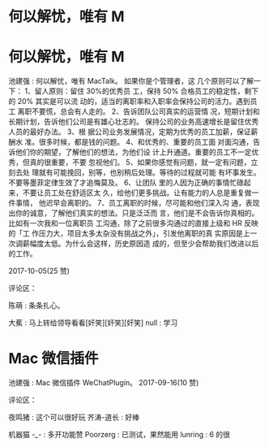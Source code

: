 # 何以解忧，唯有 M

# 何以解忧，唯有 M

池建强 : 何以解忧，唯有 MacTalk。 如果你是个管理者，这 几个原则可以了解一下： 1、留人原则：留住 30%的优秀员 工，保持 50% 合格员工的稳定性，剩下的 20% 其实是可以流 动的，适当的离职率和入职率会保持公司的活力。遇到员工 离职不要慌，总会有人走的。 2、告诉团队公司真实的运营情 况，短期计划和长期计划，告诉他们公司是有雄心壮志的。 保持公司的业务高速增长是留住优秀人员的最好办法。 3、根 据公司业务发展情况，定期为优秀的员工加薪，保证薪酬水 准。很多时候，都是钱的问题。 4、和优秀的、重要的员工面 对面沟通，告诉他们你的期望，了解他们的想法，为他们设 计上升通道。重要的员工不一定优秀，但真的很重要，不要 忽视他们。 5、如果你感觉有问题，就一定有问题，立刻去处 理就有可能挽回，别等，也别稍后处理。等待的过程就可能 有坏事发生。不要等墨菲定律生效了才追悔莫及。 6、让团队 里的人因为正确的事情忙碌起来，不要让员工处在舒适区太 久，给他们更多挑战。让有能力的人总是重复做一件事情， 他迟早会离职的。 7、员工离职的时候，尽可能和他们深入沟 通，表现出你的诚意，了解他们真实的想法。只是泛泛而 言，他们是不会告诉你真相的。比如有一次我和一位离职员 工沟通，除了之前很多沟通过的直接上级和 HR 反映的「工 作压力大，项目太多太杂没有挑战之外」，引发他离职的真 实原因是上一次调薪幅度太低。为什么会这样，历史原因造 成的，但至少会帮助我们改进以后的工作。

2017-10-05(25 赞)

评论区：

陈萌 : 条条扎心。

大蕉 : 马上转给领导看看[奸笑][奸笑][奸笑] null : 学习

# Mac 微信插件

池建强 : Mac 微信插件 WeChatPlugin。 2017-09-16(10 赞)

评论区：

夜鸣猪 : 这个可以很好玩 齐涛-道长 : 好棒

机器猫 -*_*- : 多开功能赞 Poorzerg : 已测试，果然能用 lunring : 6 的很